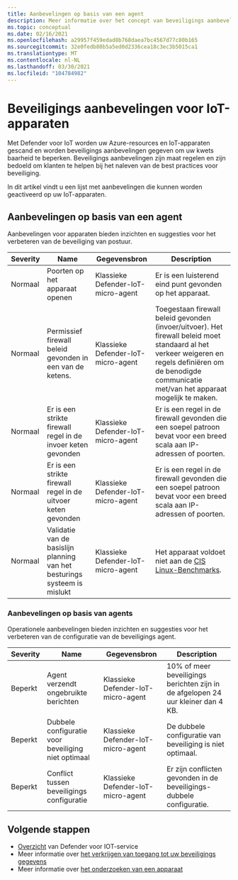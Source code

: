 ```yaml
---
title: Aanbevelingen op basis van een agent
description: Meer informatie over het concept van beveiligings aanbevelingen en hoe ze worden gebruikt voor Defender voor IoT-apparaten.
ms.topic: conceptual
ms.date: 02/16/2021
ms.openlocfilehash: a29957f459edad8b768daea7bc4567d77c80b165
ms.sourcegitcommit: 32e0fedb80b5a5ed0d2336cea18c3ec3b5015ca1
ms.translationtype: MT
ms.contentlocale: nl-NL
ms.lasthandoff: 03/30/2021
ms.locfileid: "104784982"
---
```

# <a name="security-recommendations-for-iot-devices"></a>Beveiligings aanbevelingen voor IoT-apparaten

Met Defender voor IoT worden uw Azure-resources en IoT-apparaten gescand en worden beveiligings aanbevelingen gegeven om uw kwets baarheid te beperken.
Beveiligings aanbevelingen zijn maat regelen en zijn bedoeld om klanten te helpen bij het naleven van de best practices voor beveiliging.

In dit artikel vindt u een lijst met aanbevelingen die kunnen worden geactiveerd op uw IoT-apparaten.

## <a name="agent-based-recommendations"></a>Aanbevelingen op basis van een agent

Aanbevelingen voor apparaten bieden inzichten en suggesties voor het verbeteren van de beveiliging van postuur.

| Severity | Name | Gegevensbron | Description |
|--|--|--|--|
| Normaal | Poorten op het apparaat openen | Klassieke Defender-IoT-micro-agent| Er is een luisterend eind punt gevonden op het apparaat. |
| Normaal | Permissief firewall beleid gevonden in een van de ketens. | Klassieke Defender-IoT-micro-agent| Toegestaan firewall beleid gevonden (invoer/uitvoer). Het firewall beleid moet standaard al het verkeer weigeren en regels definiëren om de benodigde communicatie met/van het apparaat mogelijk te maken. |
| Normaal | Er is een strikte firewall regel in de invoer keten gevonden | Klassieke Defender-IoT-micro-agent| Er is een regel in de firewall gevonden die een soepel patroon bevat voor een breed scala aan IP-adressen of poorten. |
| Normaal | Er is een strikte firewall regel in de uitvoer keten gevonden | Klassieke Defender-IoT-micro-agent| Er is een regel in de firewall gevonden die een soepel patroon bevat voor een breed scala aan IP-adressen of poorten. |
| Normaal | Validatie van de basislijn planning van het besturings systeem is mislukt | Klassieke Defender-IoT-micro-agent| Het apparaat voldoet niet aan de [CIS Linux-Benchmarks](https://www.cisecurity.org/cis-benchmarks/). |

### <a name="agent-based-operational-recommendations"></a>Aanbevelingen op basis van agents

Operationele aanbevelingen bieden inzichten en suggesties voor het verbeteren van de configuratie van de beveiligings agent.

| Severity | Name | Gegevensbron | Description |
|--|--|--|--|
| Beperkt | Agent verzendt ongebruikte berichten | Klassieke Defender-IoT-micro-agent | 10% of meer beveiligings berichten zijn in de afgelopen 24 uur kleiner dan 4 KB. |
| Beperkt | Dubbele configuratie voor beveiliging niet optimaal | Klassieke Defender-IoT-micro-agent | De dubbele configuratie van beveiliging is niet optimaal. |
| Beperkt | Conflict tussen beveiligings configuratie | Klassieke Defender-IoT-micro-agent | Er zijn conflicten gevonden in de beveiligings-dubbele configuratie. |

## <a name="next-steps"></a>Volgende stappen

- [Overzicht](overview.md) van Defender voor IOT-service
- Meer informatie over [het verkrijgen van toegang tot uw beveiligings gegevens](how-to-security-data-access.md)
- Meer informatie over [het onderzoeken van een apparaat](how-to-investigate-device.md)
